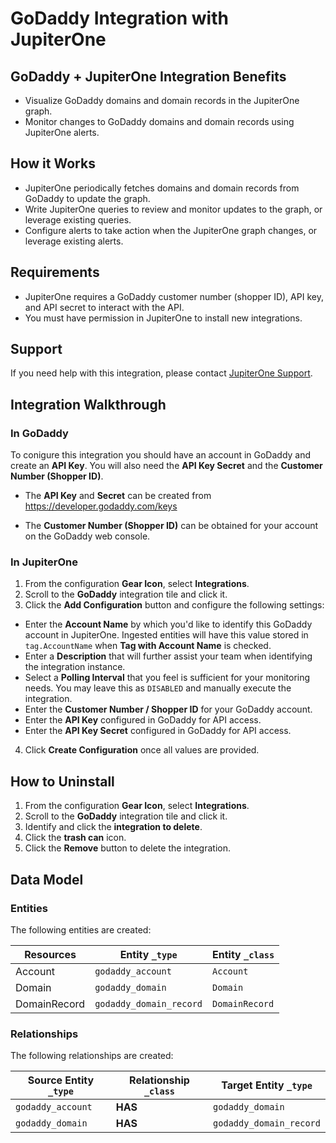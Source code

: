 # GoDaddy Integration with JupiterOne

## GoDaddy + JupiterOne Integration Benefits

*   Visualize GoDaddy domains and domain records in the JupiterOne graph.
*   Monitor changes to GoDaddy domains and domain records using JupiterOne alerts.

## How it Works

*   JupiterOne periodically fetches domains and domain records from GoDaddy to
    update the graph.
*   Write JupiterOne queries to review and monitor updates to the graph, or
    leverage existing queries.
*   Configure alerts to take action when the JupiterOne graph changes, or leverage
    existing alerts.

## Requirements

*   JupiterOne requires a GoDaddy customer number (shopper ID), API key, and API
    secret to interact with the API.
*   You must have permission in JupiterOne to install new integrations.

## Support

If you need help with this integration, please contact
[JupiterOne Support](https://support.jupiterone.io).

## Integration Walkthrough

### In GoDaddy

To conigure this integration you should have an account in GoDaddy and create an
**API Key**. You will also need the **API Key Secret** and the **Customer Number
(Shopper ID)**.

*   The **API Key** and **Secret** can be created from
    <https://developer.godaddy.com/keys>

*   The **Customer Number (Shopper ID)** can be obtained for your account on the
    GoDaddy web console.

### In JupiterOne

1.  From the configuration **Gear Icon**, select **Integrations**.
2.  Scroll to the **GoDaddy** integration tile and click it.
3.  Click the **Add Configuration** button and configure the following settings:

*   Enter the **Account Name** by which you'd like to identify this GoDaddy
    account in JupiterOne. Ingested entities will have this value stored in
    `tag.AccountName` when **Tag with Account Name** is checked.
*   Enter a **Description** that will further assist your team when identifying
    the integration instance.
*   Select a **Polling Interval** that you feel is sufficient for your monitoring
    needs. You may leave this as `DISABLED` and manually execute the integration.
*   Enter the **Customer Number / Shopper ID** for your GoDaddy account.
*   Enter the **API Key** configured in GoDaddy for API access.
*   Enter the **API Key Secret** configured in GoDaddy for API access.

4.  Click **Create Configuration** once all values are provided.

## How to Uninstall

1.  From the configuration **Gear Icon**, select **Integrations**.
2.  Scroll to the **GoDaddy** integration tile and click it.
3.  Identify and click the **integration to delete**.
4.  Click the **trash can** icon.
5.  Click the **Remove** button to delete the integration.

<!-- {J1_DOCUMENTATION_MARKER_START} -->

<!--
********************************************************************************
NOTE: ALL OF THE FOLLOWING DOCUMENTATION IS GENERATED USING THE
"j1-integration document" COMMAND. DO NOT EDIT BY HAND! PLEASE SEE THE DEVELOPER
DOCUMENTATION FOR USAGE INFORMATION:

https://github.com/JupiterOne/sdk/blob/main/docs/integrations/development.md
********************************************************************************
-->

## Data Model

### Entities

The following entities are created:

| Resources    | Entity `_type`          | Entity `_class` |
| ------------ | ----------------------- | --------------- |
| Account      | `godaddy_account`       | `Account`       |
| Domain       | `godaddy_domain`        | `Domain`        |
| DomainRecord | `godaddy_domain_record` | `DomainRecord`  |

### Relationships

The following relationships are created:

| Source Entity `_type` | Relationship `_class` | Target Entity `_type`   |
| --------------------- | --------------------- | ----------------------- |
| `godaddy_account`     | **HAS**               | `godaddy_domain`        |
| `godaddy_domain`      | **HAS**               | `godaddy_domain_record` |

<!--
********************************************************************************
END OF GENERATED DOCUMENTATION AFTER BELOW MARKER
********************************************************************************
-->

<!-- {J1_DOCUMENTATION_MARKER_END} -->
 
<!--  jupiterOneDocVersion=0-3-0 -->